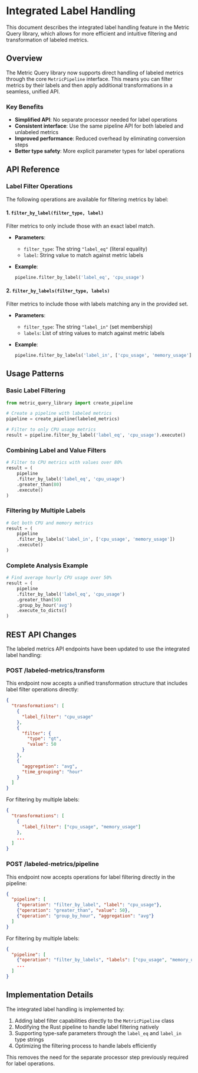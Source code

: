 # Integrated Label Handling

This document describes the integrated label handling feature in the Metric Query library, which allows for more efficient and intuitive filtering and transformation of labeled metrics.

## Overview

The Metric Query library now supports direct handling of labeled metrics through the core `MetricPipeline` interface. This means you can filter metrics by their labels and then apply additional transformations in a seamless, unified API.

### Key Benefits

- **Simplified API**: No separate processor needed for label operations
- **Consistent interface**: Use the same pipeline API for both labeled and unlabeled metrics
- **Improved performance**: Reduced overhead by eliminating conversion steps
- **Better type safety**: More explicit parameter types for label operations

## API Reference

### Label Filter Operations

The following operations are available for filtering metrics by label:

#### 1. `filter_by_label(filter_type, label)`

Filter metrics to only include those with an exact label match.

- **Parameters**:
  - `filter_type`: The string `"label_eq"` (literal equality)
  - `label`: String value to match against metric labels

- **Example**:
  ```python
  pipeline.filter_by_label('label_eq', 'cpu_usage')
  ```

#### 2. `filter_by_labels(filter_type, labels)`

Filter metrics to include those with labels matching any in the provided set.

- **Parameters**:
  - `filter_type`: The string `"label_in"` (set membership)
  - `labels`: List of string values to match against metric labels

- **Example**:
  ```python
  pipeline.filter_by_labels('label_in', ['cpu_usage', 'memory_usage'])
  ```

## Usage Patterns

### Basic Label Filtering

```python
from metric_query_library import create_pipeline

# Create a pipeline with labeled metrics
pipeline = create_pipeline(labeled_metrics)

# Filter to only CPU usage metrics
result = pipeline.filter_by_label('label_eq', 'cpu_usage').execute()
```

### Combining Label and Value Filters

```python
# Filter to CPU metrics with values over 80%
result = (
    pipeline
    .filter_by_label('label_eq', 'cpu_usage')
    .greater_than(80)
    .execute()
)
```

### Filtering by Multiple Labels

```python
# Get both CPU and memory metrics
result = (
    pipeline
    .filter_by_labels('label_in', ['cpu_usage', 'memory_usage'])
    .execute()
)
```

### Complete Analysis Example

```python
# Find average hourly CPU usage over 50%
result = (
    pipeline
    .filter_by_label('label_eq', 'cpu_usage')
    .greater_than(50)
    .group_by_hour('avg')
    .execute_to_dicts()
)
```

## REST API Changes

The labeled metrics API endpoints have been updated to use the integrated label handling:

### POST /labeled-metrics/transform

This endpoint now accepts a unified transformation structure that includes label filter operations directly:

```json
{
  "transformations": [
    {
      "label_filter": "cpu_usage"
    },
    {
      "filter": {
        "type": "gt", 
        "value": 50
      }
    },
    {
      "aggregation": "avg",
      "time_grouping": "hour"
    }
  ]
}
```

For filtering by multiple labels:

```json
{
  "transformations": [
    {
      "label_filter": ["cpu_usage", "memory_usage"]
    },
    ...
  ]
}
```

### POST /labeled-metrics/pipeline

This endpoint now accepts operations for label filtering directly in the pipeline:

```json
{
  "pipeline": [
    {"operation": "filter_by_label", "label": "cpu_usage"},
    {"operation": "greater_than", "value": 50},
    {"operation": "group_by_hour", "aggregation": "avg"}
  ]
}
```

For filtering by multiple labels:

```json
{
  "pipeline": [
    {"operation": "filter_by_labels", "labels": ["cpu_usage", "memory_usage"]},
    ...
  ]
}
```

## Implementation Details

The integrated label handling is implemented by:

1. Adding label filter capabilities directly to the `MetricPipeline` class
2. Modifying the Rust pipeline to handle label filtering natively
3. Supporting type-safe parameters through the `label_eq` and `label_in` type strings
4. Optimizing the filtering process to handle labels efficiently

This removes the need for the separate processor step previously required for label operations.